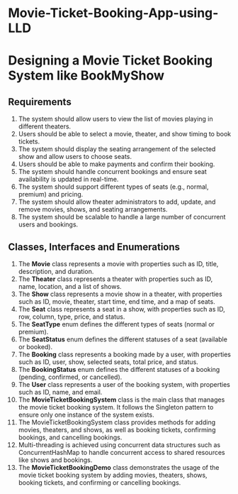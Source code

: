 # Movie-Ticket-Booking-App-using-LLD

# Designing a Movie Ticket Booking System like BookMyShow

## Requirements
1. The system should allow users to view the list of movies playing in different theaters.
2. Users should be able to select a movie, theater, and show timing to book tickets.
3. The system should display the seating arrangement of the selected show and allow users to choose seats.
4. Users should be able to make payments and confirm their booking.
5. The system should handle concurrent bookings and ensure seat availability is updated in real-time.
6. The system should support different types of seats (e.g., normal, premium) and pricing.
7. The system should allow theater administrators to add, update, and remove movies, shows, and seating arrangements.
8. The system should be scalable to handle a large number of concurrent users and bookings.

## Classes, Interfaces and Enumerations
1. The **Movie** class represents a movie with properties such as ID, title, description, and duration.
2. The **Theater** class represents a theater with properties such as ID, name, location, and a list of shows.
3. The **Show** class represents a movie show in a theater, with properties such as ID, movie, theater, start time, end time, and a map of seats.
4. The **Seat** class represents a seat in a show, with properties such as ID, row, column, type, price, and status.
5. The **SeatType** enum defines the different types of seats (normal or premium).
6. The **SeatStatus** enum defines the different statuses of a seat (available or booked).
7. The **Booking** class represents a booking made by a user, with properties such as ID, user, show, selected seats, total price, and status.
8. The **BookingStatus** enum defines the different statuses of a booking (pending, confirmed, or cancelled).
9. The **User** class represents a user of the booking system, with properties such as ID, name, and email.
10. The **MovieTicketBookingSystem** class is the main class that manages the movie ticket booking system. It follows the Singleton pattern to ensure only one instance of the system exists.
11. The MovieTicketBookingSystem class provides methods for adding movies, theaters, and shows, as well as booking tickets, confirming bookings, and cancelling bookings.
12. Multi-threading is achieved using concurrent data structures such as ConcurrentHashMap to handle concurrent access to shared resources like shows and bookings.
13. The **MovieTicketBookingDemo** class demonstrates the usage of the movie ticket booking system by adding movies, theaters, shows, booking tickets, and confirming or cancelling bookings.
